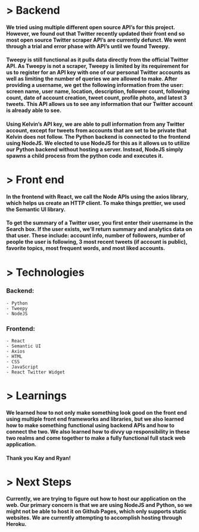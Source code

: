 # > Backend
#### We tried using multiple different open source API’s for this project. However, we found out that Twitter recently updated their front end so most open source Twitter scraper API’s are currently defunct. We went through a trial and error phase with API’s until we found Tweepy.
#### Tweepy is still functional as it pulls data directly from the official Twitter API. As Tweepy is not a scraper, Tweepy is limited by its requirement for us to register for an API key with one of our personal Twitter accounts as well as limiting the number of queries we are allowed to make. After providing a username, we get the following information from the user: screen name, user name, location, description, follower count, following count, date of account creation, tweet count, profile photo, and latest 3 tweets. This API allows us to see any information that our Twitter account is already able to see. 
#### Using Kelvin’s API key, we are able to pull information from any Twitter account, except for tweets from accounts that are set to be private that Kelvin does not follow. The Python backend is connected to the frontend using NodeJS. We elected to use NodeJS for this as it allows us to utilize our Python backend without hosting a server. Instead, NodeJS simply spawns a child process from the python code and executes it. 

# > Front end
#### In the frontend with React, we call the Node APIs using the axios library, which helps us create an HTTP client. To make things prettier, we used the Semantic UI library. 
#### To get the summary of a Twitter user, you first enter their username in the Search box. If the user exists, we’ll return summary and analytics data on that user. These include: account info, number of followers, number of people the user is following, 3 most recent tweets (if account is public), favorite topics, most frequent words, and most liked accounts.

# > Technologies
### Backend:
    - Python
    - Tweepy
    - NodeJS
### Frontend:
    - React
    - Semantic UI
    - Axios
    - HTML
    - CSS
    - JavaScript
    - React Twitter Widget

# > Learnings
#### We learned how to not only make something look good on the front end using multiple front end frameworks and libraries, but we also learned how to make something functional using backend APIs and how to connect the two. We also learned how to divvy up responsibility in these two realms and come together to make a fully functional full stack web application.
#### Thank you Kay and Ryan!

# > Next Steps
#### Currently, we are trying to figure out how to host our application on the web. Our primary concern is that we are using NodeJS and Python, so we might not be able to host it on Github Pages, which only supports static websites. We are currently attempting to accomplish hosting through Heroku.
